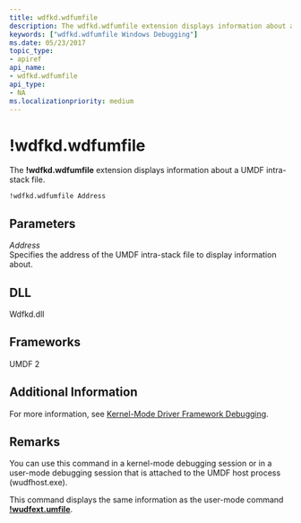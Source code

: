 ```yaml
---
title: wdfkd.wdfumfile
description: The wdfkd.wdfumfile extension displays information about a UMDF intra-stack file.
keywords: ["wdfkd.wdfumfile Windows Debugging"]
ms.date: 05/23/2017
topic_type:
- apiref
api_name:
- wdfkd.wdfumfile
api_type:
- NA
ms.localizationpriority: medium
---
```


# !wdfkd.wdfumfile


The **!wdfkd.wdfumfile** extension displays information about a UMDF intra-stack file.

```dbgcmd
!wdfkd.wdfumfile Address 
```

## <span id="Parameters"></span><span id="parameters"></span><span id="PARAMETERS"></span>Parameters


<span id="_______Address______"></span><span id="_______address______"></span><span id="_______ADDRESS______"></span> *Address*   
Specifies the address of the UMDF intra-stack file to display information about.

## <span id="DLL"></span><span id="dll"></span>DLL


Wdfkd.dll

## <span id="Frameworks"></span><span id="frameworks"></span><span id="FRAMEWORKS"></span>Frameworks


UMDF 2

## <span id="Additional_Information"></span><span id="additional_information"></span><span id="ADDITIONAL_INFORMATION"></span>Additional Information


For more information, see [Kernel-Mode Driver Framework Debugging](kernel-mode-driver-framework-debugging.md).

## Remarks

You can use this command in a kernel-mode debugging session or in a user-mode debugging session that is attached to the UMDF host process (wudfhost.exe).

This command displays the same information as the user-mode command [**!wudfext.umfile**](-wudfext-umfile.md).

 

 






